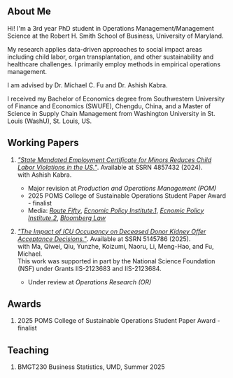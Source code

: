 ## About Me

Hi! I'm a 3rd year PhD student in Operations Management/Management Science at the Robert H. Smith School of Business, University of Maryland.

My research applies data-driven approaches to social impact areas including child labor, organ transplantation, and other sustainability and healthcare challenges. I primarily employ methods in empirical operations management.

I am advised by Dr. Michael C. Fu and Dr. Ashish Kabra.

I received my Bachelor of Economics degree from Southwestern University of Finance and Economics (SWUFE), Chengdu, China, and a Master of Science in Supply Chain Management from Washington University in St. Louis (WashU), St. Louis, US.

## Working Papers

1. [*"State Mandated Employment Certificate for Minors Reduces Child Labor Violations in the US."*](https://papers.ssrn.com/sol3/papers.cfm?abstract_id=4857432). Available at SSRN 4857432 (2024). \
   with Ashish Kabra.  
   - Major revision at *Production and Operations Management (POM)*
   - 2025 POMS College of Sustainable Operations Student Paper Award - finalist
   - Media: [*Route Fifty*](https://www.route-fifty.com/workforce/2024/06/work-permits-readily-implemented-lever-reducing-illegal-child-labor/397288/), 
     [*Ecnomic Policy Institute.1*](https://www.epi.org/blog/more-states-have-strengthened-child-labor-laws-than-weakened-them-in-2024-this-year-state-advocates-were-better-equipped-to-organize-in-opposition-to-harmful-bills/), 
     [*Ecnomic Policy Institute.2*](https://www.epi.org/blog/new-research-shows-that-work-permits-reduce-child-labor-violations-state-legislators-must-strengthen-not-eliminate-youth-work-permits/), 
     [*Bloomberg Law*](https://news.bloomberglaw.com/daily-labor-report/youth-work-permits-targeted-in-broader-child-labor-law-rollbacks)

2. [*"The Impact of ICU Occupancy on Deceased Donor Kidney Offer Acceptance Decisions."*](https://papers.ssrn.com/sol3/papers.cfm?abstract_id=5145786).
   Available at SSRN 5145786 (2025). \
   with Ma, Qiwei, Qiu, Yunzhe, Koizumi, Naoru, Li, Meng-Hao, and Fu, Michael. \
   This work was supported in part by the National Science Foundation (NSF) under Grants IIS-2123683 and IIS-2123684.
   - Under review at *Operations Research (OR)*

## Awards
   1. 2025 POMS College of Sustainable Operations Student Paper Award - finalist
      
## Teaching
   1. BMGT230 Business Statistics, UMD, Summer 2025 
